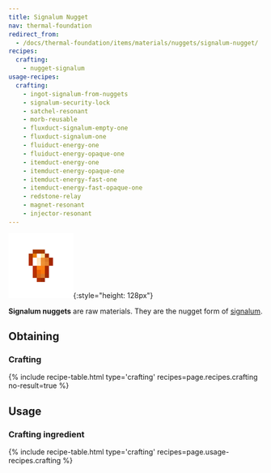 ```yaml
---
title: Signalum Nugget
nav: thermal-foundation
redirect_from:
  - /docs/thermal-foundation/items/materials/nuggets/signalum-nugget/
recipes:
  crafting:
    - nugget-signalum
usage-recipes:
  crafting:
    - ingot-signalum-from-nuggets
    - signalum-security-lock
    - satchel-resonant
    - morb-reusable
    - fluxduct-signalum-empty-one
    - fluxduct-signalum-one
    - fluiduct-energy-one
    - fluiduct-energy-opaque-one
    - itemduct-energy-one
    - itemduct-energy-opaque-one
    - itemduct-energy-fast-one
    - itemduct-energy-fast-opaque-one
    - redstone-relay
    - magnet-resonant
    - injector-resonant
---
```


![Signalum nugget](/assets/images/thermal-foundation/nugget-signalum.png){:style="height: 128px"}


**Signalum nuggets** are raw materials. They are the nugget form of
[signalum](/docs/signalum-ingot/).


Obtaining
---------

### Crafting
{% include recipe-table.html type='crafting' recipes=page.recipes.crafting no-result=true %}


Usage
-----

### Crafting ingredient
{% include recipe-table.html type='crafting' recipes=page.usage-recipes.crafting %}
